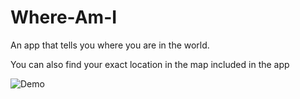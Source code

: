 # Where-Am-I

An app that tells you where you are in the world. 

You can also find your exact location in the map included in the app

![Demo](https://github.com/Priyansh19077/Where-Am-I/blob/master/demo/1.gif)

